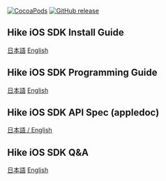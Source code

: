 [![CocoaPods](https://img.shields.io/cocoapods/v/AppDavis-iOS-SDK.svg)][pods]
[![GitHub release](http://img.shields.io/github/release/mtburn/MTBurn-iOS-SDK-Install-Guide.svg?style=flat-square)][release]

[release]: https://github.com/mtburn/MTBurn-iOS-SDK-Install-Guide/releases
[pods]: https://cocoapods.org/pods/AppDavis-iOS-SDK

## Hike iOS SDK Install Guide

[日本語](Install_SDK_Guide.md)
[English](Install_SDK_Guide_English.md)

## Hike iOS SDK Programming Guide

[日本語](Programming_Guide.md)
[English](Programming_Guide_English.md)

## Hike iOS SDK API Spec (appledoc)

[日本語 / English](http://mtburn.github.io/MTBurn-iOS-SDK-Install-Guide/appledoc/latest/)

## Hike iOS SDK Q&A

[日本語](QA.md)
[English](QA_English.md)
